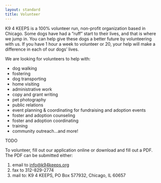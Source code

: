 ```yaml
---
layout: standard
title: Volunteer
---
```

K9 4 KEEPS is a 100% volunteer run, non-profit organization based in Chicago. Some dogs have had a 
“ruff” start to their lives, and that is where we jump in. You can help give these dogs a better future by volunteering
with us. If you have 1 hour a week to volunteer or 20, your help will make a difference in each of our dogs’ lives.

We are looking for volunteers to help with:

 * dog walking
 * fostering
 * dog transporting
 * home visiting
 * administrative work
 * copy and grant writing
 * pet photography
 * public relations
 * event planning & coordinating for fundraising and adoption events
 * foster and adoption counseling
 * foster and adoption coordinating
 * training
 * community outreach...and more!

TODO

To volunteer, fill out our application online or download and fill out a PDF. 
The PDF can be submitted either:

 1. email to info@k94keeps.org
 1. fax to 312-829-2774
 1. mail to: K9 4 KEEPS, PO Box 577932, Chicago, IL 60657
